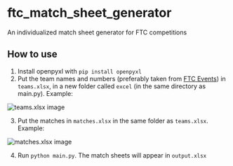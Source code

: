 # ftc_match_sheet_generator

An individualized match sheet generator for FTC competitions

<h2>How to use</h2>

1. Install openpyxl with `pip install openpyxl`
2. Put the team names and numbers (preferably taken from [FTC Events](https://ftc-events.firstinspires.org/)) in `teams.xlsx`, in a new folder called `excel` (in the same directory as main.py). Example:

![teams.xlsx image](https://i.imgur.com/eHSfCl1.png)

3. Put the matches in `matches.xlsx` in the same folder as `teams.xlsx`. Example:

![matches.xlsx image](https://i.imgur.com/DtbWPyf.png)

4. Run `python main.py`. The match sheets will appear in `output.xlsx`
